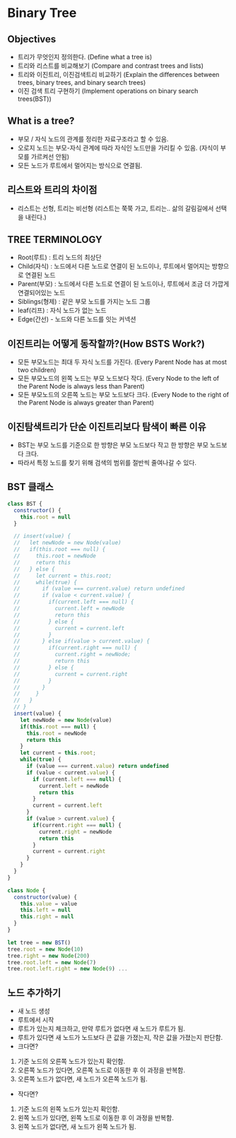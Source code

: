 # Binary Tree
## Objectives
- 트리가 무엇인지 정의한다. (Define what a tree is)
- 트리와 리스트를 비교해보기 (Compare and contrast trees and lists)
- 트리와 이진트리, 이진검색트리 비교하기 (Explain the differences between trees, binary trees, and binary search trees)
- 이진 검색 트리 구현하기 (Implement operations on binary search trees(BST))

## What is a tree?
- 부모 / 자식 노드의 관계를 정리한 자료구조라고 할 수 있음.
- 오로지 노드는 부모-자식 관계에 따라 자식인 노드만을 가리킬 수 있음. (자식이 부모를 가르켜선 안됨)
- 모든 노드가 루트에서 멀어지는 방식으로 연결됨.

## 리스트와 트리의 차이점
- 리스트는 선형, 트리는 비선형 (리스트는 쭉쭉 가고, 트리는.. 삶의 갈림길에서 선택을 내린다.)

## TREE TERMINOLOGY
- Root(루트) : 트리 노드의 최상단
- Child(자식) : 노드에서 다른 노드로 연결이 된 노드이나, 루트에서 멀어지는 방향으로 연결된 노드
- Parent(부모) : 노드에서 다른 노드로 연결이 된 노드이나, 루트에서 조금 더 가깝게 연결되어있는 노드
- Siblings(형제) : 같은 부모 노드를 가지는 노드 그룹
- leaf(리프) : 자식 노드가 없는 노드
- Edge(간선) - 노드와 다른 노드를 잇는 커넥션

## 이진트리는 어떻게 동작할까?(How BSTS Work?)
- 모든 부모노드는 최대 두 자식 노드를 가진다. (Every Parent Node has at most two children)
- 모든 부모노드의 왼쪽 노드는 부모 노드보다 작다. (Every Node to the left of the Parent Node is always less than Parent)
- 모든 부모노드의 오른쪽 노드는 부모 노드보다 크다. (Every Node to the right of the Parent Node is always greater than Parent)

## 이진탐색트리가 단순 이진트리보다 탐색이 빠른 이유
- BST는 부모 노드를 기준으로 한 방향은 부모 노드보다 작고 한 방향은 부모 노드보다 크다.
- 따라서 특정 노드를 찾기 위해 검색의 범위를 절반씩 줄여나갈 수 있다.

## BST 클래스
```js
class BST {
  constructor() {
    this.root = null
  }

  // insert(value) {
  //   let newNode = new Node(value)
  //   if(this.root === null) {
  //     this.root = newNode
  //     return this
  //   } else {
  //     let current = this.root;
  //     while(true) {
  //       if (value === current.value) return undefined
  //       if (value < current.value) {
  //         if(current.left === null) {
  //           current.left = newNode
  //           return this
  //         } else {
  //           current = current.left
  //         }
  //       } else if(value > current.value) {
  //         if(current.right === null) {
  //           current.right = newNode;
  //           return this
  //         } else {
  //           current = current.right
  //         }
  //       }
  //     }
  //   }
  // }
  insert(value) {
    let newNode = new Node(value)
    if(this.root === null) {
      this.root = newNode
      return this
    }
    let current = this.root;
    while(true) {
      if (value === current.value) return undefined
      if (value < current.value) {
        if (current.left === null) {
          current.left = newNode
          return this
        }
        current = current.left
      }
      if (value > current.value) {
        if(current.right === null) {
          current.right = newNode
          return this
        }
        current = current.right
      }
    }
  }
}

class Node {
  constructor(value) {
    this.value = value
    this.left = null
    this.right = null
  }
}

let tree = new BST()
tree.root = new Node(10)
tree.right = new Node(200)
tree.root.left = new Node(7)
tree.root.left.right = new Node(9) ...
```

## 노드 추가하기
- 새 노드 생성
- 루트에서 시작
- 루트가 있는지 체크하고, 만약 루트가 없다면 새 노드가 루트가 됨.
- 루트가 있다면 새 노드가 노드보다 큰 값을 가졌는지, 작은 값을 가졌는지 판단함.
- 크다면? 
1. 기준 노드의 오른쪽 노드가 있는지 확인함.
2. 오른쪽 노드가 있다면, 오른쪽 노드로 이동한 후 이 과정을 반복함.
3. 오른쪽 노드가 없다면, 새 노드가 오른쪽 노드가 됨.
- 작다면?
1. 기준 노드의 왼쪽 노드가 있는지 확인함.
2. 왼쪽 노드가 있다면, 왼쪽 노드로 이동한 후 이 과정을 반복함.
3. 왼쪽 노드가 없다면, 새 노드가 왼쪽 노드가 됨.
